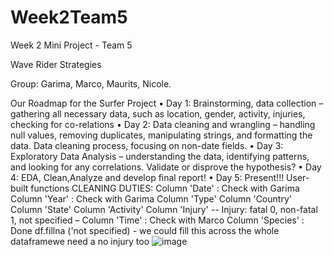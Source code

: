 # Week2Team5
Week 2 Mini Project - Team 5

Wave Rider Strategies

Group: Garima, Marco, Maurits, Nicole. 

Our Roadmap for the Surfer Project
•	Day 1: Brainstorming, data collection – gathering all necessary data, such as location, gender, activity, injuries, checking for co-relations
•	Day 2: Data cleaning and wrangling – handling null values, removing duplicates, manipulating strings, and formatting the data. Data cleaning process, focusing on non-date fields. 
•	Day 3: Exploratory Data Analysis – understanding the data, identifying patterns, and looking for any correlations. Validate or disprove the hypothesis? 
•	Day 4: EDA, Clean,Analyze and develop final report!
•	Day 5: Present!!!
User-built functions
CLEANING DUTIES:
Column 'Date' : Check with Garima
Column 'Year' : Check with Garima
Column 'Type'
Column 'Country'
Column 'State'
Column 'Activity'
 Column 'Injury' -- Injury: fatal 0, non-fatal 1, not specified –
Column 'Time' : Check with Marco
Column 'Species' : Done
df.fillna ('not specified) - we could fill this across the whole dataframewe need a no injury too
![image](https://github.com/user-attachments/assets/17eabb80-2e97-4b14-8b1d-391dc39d59cb)

